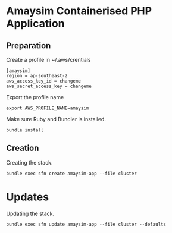 # Amaysim Containerised PHP Application

## Preparation

Create a profile in ~/.aws/crentials

	[amaysim]
	region = ap-southeast-2
	aws_access_key_id = changeme
	aws_secret_access_key = changeme

Export the profile name

	export AWS_PROFILE_NAME=amaysim

Make sure Ruby and Bundler is installed.

	bundle install

## Creation

Creating the stack.

	bundle exec sfn create amaysim-app --file cluster

# Updates

Updating the stack.

	bundle exec sfn update amaysim-app --file cluster --defaults
